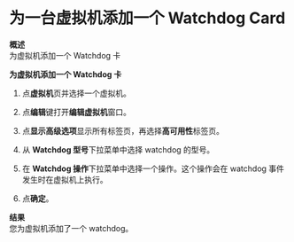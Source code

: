 # 为一台虚拟机添加一个 Watchdog Card

**概述**<br/>
为虚拟机添加一个 Watchdog 卡

**为虚拟机添加一个 Watchdog 卡**

1. 点**虚拟机**页并选择一个虚拟机。

2. 点**编辑**键打开**编辑虚拟机**窗口。

3. 点**显示高级选项**显示所有标签页，再选择**高可用性**标签页。

4. 从 **Watchdog 型号**下拉菜单中选择 watchdog 的型号。

5. 在 **Watchdog 操作**下拉菜单中选择一个操作。这个操作会在 watchdog 事件发生时在虚拟机上执行。

6. 点**确定**。

**结果**<br/>
您为虚拟机添加了一个 watchdog。
